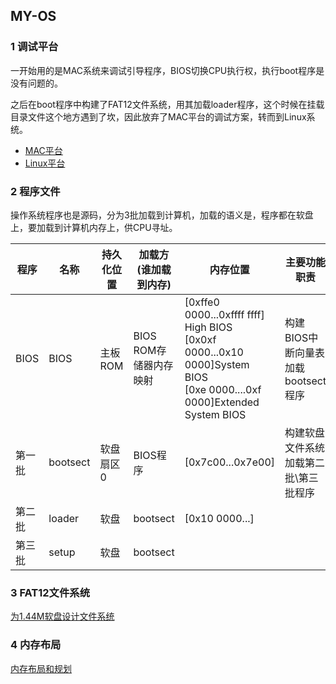 ## MY-OS

### 1 调试平台

一开始用的是MAC系统来调试引导程序，BIOS切换CPU执行权，执行boot程序是没有问题的。

之后在boot程序中构建了FAT12文件系统，用其加载loader程序，这个时候在挂载目录文件这个地方遇到了坎，因此放弃了MAC平台的调试方案，转而到Linux系统。

* [MAC平台](./docs/MAC.md)
* [Linux平台](./docs/CENTOS.md)

### 2 程序文件

操作系统程序也是源码，分为3批加载到计算机，加载的语义是，程序都在软盘上，要加载到计算机内存上，供CPU寻址。

| 程序   | 名称     | 持久化位置 | 加载方(谁加载到内存)   | 内存位置                                                     | 主要功能职责                                |
| ------ | -------- | ---------- | ---------------------- | ------------------------------------------------------------ | ------------------------------------------- |
| BIOS   | BIOS     | 主板ROM    | BIOS ROM存储器内存映射 | [0xffe0 0000...0xffff ffff] High BIOS<br />[0x0xf 0000...0x10 0000]System BIOS<br />[0xe 0000....0xf 0000]Extended System BIOS | 构建BIOS中断向量表<br />加载bootsect程序    |
| 第一批 | bootsect | 软盘扇区0  | BIOS程序               | [0x7c00...0x7e00]                                            | 构建软盘文件系统<br />加载第二批\第三批程序 |
| 第二批 | loader   | 软盘       | bootsect               | [0x10 0000...]                                               |                                             |
| 第三批 | setup    | 软盘       | bootsect               |                                                              |                                             |

### 3 FAT12文件系统

[为1.44M软盘设计文件系统](./docs/FD.md)

### 4 内存布局

[内存布局和规划](./docs/MEM.md)
